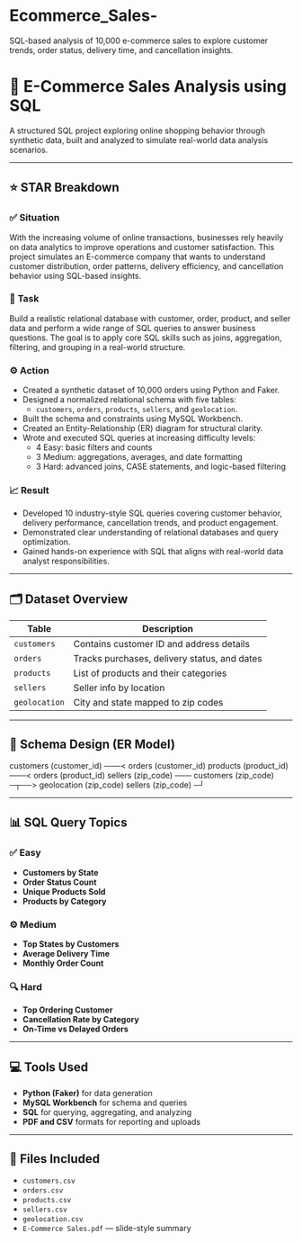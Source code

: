 # Ecommerce_Sales-
SQL-based analysis of 10,000 e-commerce sales to explore customer trends, order status, delivery time, and cancellation insights.


# 🛒 E-Commerce Sales Analysis using SQL

A structured SQL project exploring online shopping behavior through synthetic data, built and analyzed to simulate real-world data analysis scenarios.

---

## ⭐ STAR Breakdown

### ✅ **Situation**
With the increasing volume of online transactions, businesses rely heavily on data analytics to improve operations and customer satisfaction. This project simulates an E-commerce company that wants to understand customer distribution, order patterns, delivery efficiency, and cancellation behavior using SQL-based insights.

### 🧾 **Task**
Build a realistic relational database with customer, order, product, and seller data and perform a wide range of SQL queries to answer business questions. The goal is to apply core SQL skills such as joins, aggregation, filtering, and grouping in a real-world structure.

### ⚙️ **Action**
- Created a synthetic dataset of 10,000 orders using Python and Faker.
- Designed a normalized relational schema with five tables:
  - `customers`, `orders`, `products`, `sellers`, and `geolocation`.
- Built the schema and constraints using MySQL Workbench.
- Created an Entity-Relationship (ER) diagram for structural clarity.
- Wrote and executed SQL queries at increasing difficulty levels:
  - 4 Easy: basic filters and counts
  - 3 Medium: aggregations, averages, and date formatting
  - 3 Hard: advanced joins, CASE statements, and logic-based filtering

### 📈 **Result**
- Developed 10 industry-style SQL queries covering customer behavior, delivery performance, cancellation trends, and product engagement.
- Demonstrated clear understanding of relational databases and query optimization.
- Gained hands-on experience with SQL that aligns with real-world data analyst responsibilities.

---

## 🗂️ Dataset Overview

| Table       | Description |
|-------------|-------------|
| `customers` | Contains customer ID and address details |
| `orders`    | Tracks purchases, delivery status, and dates |
| `products`  | List of products and their categories |
| `sellers`   | Seller info by location |
| `geolocation` | City and state mapped to zip codes |

---

## 🧩 Schema Design (ER Model)

customers (customer_id) ───< orders (customer_id)
products (product_id) ───< orders (product_id)
sellers (zip_code) ───
customers (zip_code) ─┬──> geolocation (zip_code)
sellers (zip_code) ─┘

---

## 📊 SQL Query Topics

### ✅ Easy
- **Customers by State**
- **Order Status Count**
- **Unique Products Sold**
- **Products by Category**

### ⚙️ Medium
- **Top States by Customers**
- **Average Delivery Time**
- **Monthly Order Count**

### 🔍 Hard
- **Top Ordering Customer**
- **Cancellation Rate by Category**
- **On-Time vs Delayed Orders**

---

## 💻 Tools Used

- **Python (Faker)** for data generation  
- **MySQL Workbench** for schema and queries  
- **SQL** for querying, aggregating, and analyzing  
- **PDF and CSV** formats for reporting and uploads

---

## 📁 Files Included

- `customers.csv`  
- `orders.csv`  
- `products.csv`  
- `sellers.csv`  
- `geolocation.csv`  
- `E-Commerce Sales.pdf` — slide-style summary
